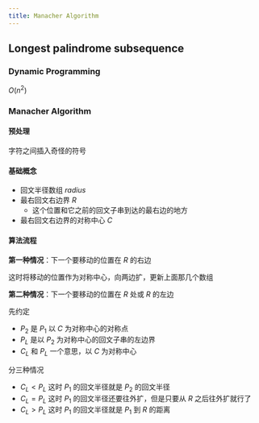 ```yaml
---
title: Manacher Algorithm
---
```


## Longest palindrome subsequence

### Dynamic Programming

$O(n^2)$

### Manacher Algorithm

#### 预处理

字符之间插入奇怪的符号

#### 基础概念

- 回文半径数组 $radius$
- 最右回文右边界 $R$
    - 这个位置和它之前的回文子串到达的最右边的地方
- 最右回文右边界的对称中心 $C$

#### 算法流程

**第一种情况**：下一个要移动的位置在 $R$ 的右边

这时将移动的位置作为对称中心，向两边扩，更新上面那几个数组

**第二种情况**：下一个要移动的位置在 $R$ 处或 $R$ 的左边

先约定

- $P_2$ 是 $P_1$ 以 $C$ 为对称中心的对称点
- $P_L$ 是以 $P_2$ 为对称中心的回文子串的左边界
- $C_L$ 和 $P_L$ 一个意思，以 $C$ 为对称中心

分三种情况

- $C_L < P_L$ 这时 $P_1$ 的回文半径就是 $P_2$ 的回文半径
- $C_L = P_L$ 这时 $P_1$ 的回文半径还要往外扩，但是只要从 $R$ 之后往外扩就行了
- $C_L > P_L$ 这时 $P_1$ 的回文半径就是 $P_1$ 到 $R$ 的距离
